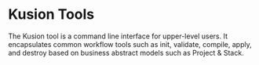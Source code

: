 # Kusion Tools

The Kusion tool is a command line interface for upper-level users. It encapsulates common workflow tools such as init, validate, compile, apply, and destroy based on business abstract models such as Project & Stack.
